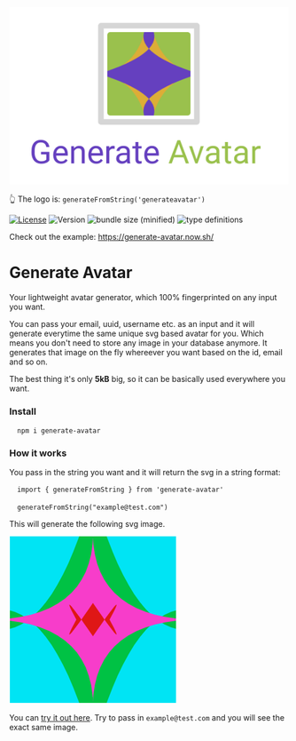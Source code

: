 <p align="center">
  <img src="logo.png">
</p>

👆 The logo is: `generateFromString('generateavatar')`

[![License](https://img.shields.io/npm/l/generate-avatar.svg?style=flat-square)](http://opensource.org/licenses/MIT)
![Version](https://img.shields.io/npm/v/generate-avatar.svg?style=flat-square)
![bundle size (minified)](https://img.shields.io/bundlephobia/min/generate-avatar.svg?style=flat-square)
![type definitions](https://img.shields.io/npm/types/generate-avatar.svg?style=flat-square)

Check out the example: https://generate-avatar.now.sh/

# Generate Avatar

Your lightweight avatar generator, which 100% fingerprinted on any input you want.

You can pass your email, uuid, username etc. as an input and it will generate everytime the same unique svg based avatar for you.
Which means you don't need to store any image in your database anymore.
It generates that image on the fly whereever you want based on the id, email and so on.

The best thing it's only **5kB** big, so it can be basically used everywhere you want.

### Install

```
  npm i generate-avatar
```

### How it works

You pass in the string you want and it will return the svg in a string format:

```
  import { generateFromString } from 'generate-avatar'

  generateFromString("example@test.com")
```

This will generate the following svg image.

![](example.png)

You can [try it out here](https://generate-avatar.now.sh/). Try to pass in `example@test.com` and you will see the exact same image.
